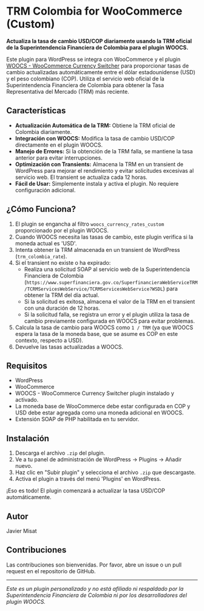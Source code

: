 # TRM Colombia for WooCommerce (Custom)

**Actualiza la tasa de cambio USD/COP diariamente usando la TRM oficial de la Superintendencia Financiera de Colombia para el plugin WOOCS.**

Este plugin para WordPress se integra con WooCommerce y el plugin [WOOCS - WooCommerce Currency Switcher](https://wordpress.org/plugins/woocommerce-currency-switcher/) para proporcionar tasas de cambio actualizadas automáticamente entre el dólar estadounidense (USD) y el peso colombiano (COP). Utiliza el servicio web oficial de la Superintendencia Financiera de Colombia para obtener la Tasa Representativa del Mercado (TRM) más reciente.

## Características

*   **Actualización Automática de la TRM:** Obtiene la TRM oficial de Colombia diariamente.
*   **Integración con WOOCS:** Modifica la tasa de cambio USD/COP directamente en el plugin WOOCS.
*   **Manejo de Errores:** Si la obtención de la TRM falla, se mantiene la tasa anterior para evitar interrupciones.
*   **Optimización con Transients:** Almacena la TRM en un transient de WordPress para mejorar el rendimiento y evitar solicitudes excesivas al servicio web. El transient se actualiza cada 12 horas.
*   **Fácil de Usar:** Simplemente instala y activa el plugin. No requiere configuración adicional.

## ¿Cómo Funciona?

1.  El plugin se engancha al filtro `woocs_currency_rates_custom` proporcionado por el plugin WOOCS.
2.  Cuando WOOCS necesita las tasas de cambio, este plugin verifica si la moneda actual es 'USD'.
3.  Intenta obtener la TRM almacenada en un transient de WordPress (`trm_colombia_rate`).
4.  Si el transient no existe o ha expirado:
    *   Realiza una solicitud SOAP al servicio web de la Superintendencia Financiera de Colombia (`https://www.superfinanciera.gov.co/SuperfinancieraWebServiceTRM/TCRMServicesWebService/TCRMServicesWebService?WSDL`) para obtener la TRM del día actual.
    *   Si la solicitud es exitosa, almacena el valor de la TRM en el transient con una duración de 12 horas.
    *   Si la solicitud falla, se registra un error y el plugin utiliza la tasa de cambio previamente configurada en WOOCS para evitar problemas.
5.  Calcula la tasa de cambio para WOOCS como `1 / TRM` (ya que WOOCS espera la tasa de la moneda base, que se asume es COP en este contexto, respecto a USD).
6.  Devuelve las tasas actualizadas a WOOCS.

## Requisitos

*   WordPress
*   WooCommerce
*   WOOCS - WooCommerce Currency Switcher plugin instalado y activado.
*   La moneda base de WooCommerce debe estar configurada en COP y USD debe estar agregada como una moneda adicional en WOOCS.
*   Extensión SOAP de PHP habilitada en tu servidor.

## Instalación

1.  Descarga el archivo `.zip` del plugin.
2.  Ve a tu panel de administración de WordPress -> Plugins -> Añadir nuevo.
3.  Haz clic en "Subir plugin" y selecciona el archivo `.zip` que descargaste.
4.  Activa el plugin a través del menú 'Plugins' en WordPress.

¡Eso es todo! El plugin comenzará a actualizar la tasa USD/COP automáticamente.

## Autor

Javier Misat

## Contribuciones

Las contribuciones son bienvenidas. Por favor, abre un issue o un pull request en el repositorio de GitHub.

---

*Este es un plugin personalizado y no está afiliado ni respaldado por la Superintendencia Financiera de Colombia ni por los desarrolladores del plugin WOOCS.*
